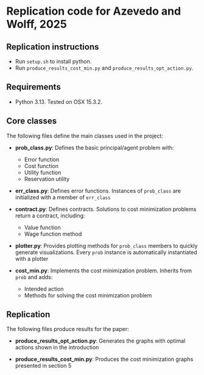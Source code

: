 # Replication code for Azevedo and Wolff, 2025

## Replication instructions
- Run `setup.sh` to install python.
- Run `produce_results_cost_min.py` and `produce_results_opt_action.py`.

## Requirements
- Python 3.13. Tested on OSX 15.3.2.

## Core classes

The following files define the main classes used in the project:

- **prob_class.py**: Defines the basic principal/agent problem with:
  - Error function
  - Cost function
  - Utility function
  - Reservation utility

- **err_class.py**: Defines error functions. Instances of `prob_class` are initialized with a member of `err_class`

- **contract.py**: Defines contracts. Solutions to cost minimization problems return a contract, including:
  - Value function
  - Wage function method

- **plotter.py**: Provides plotting methods for `prob_class` members to quickly generate visualizations. Every `prob` instance is automatically instantiated with a plotter

- **cost_min.py**: Implements the cost minimization problem. Inherits from `prob` and adds:
  - Intended action
  - Methods for solving the cost minimization problem

## Replication

The following files produce results for the paper:

- **produce_results_opt_action.py**: Generates the graphs with optimal actions shown in the introduction

- **produce_results_cost_min.py**: Produces the cost minimization graphs presented in section 5

